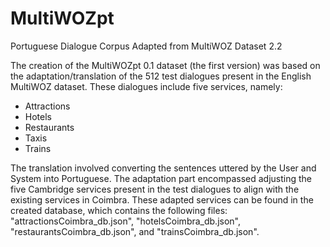 # MultiWOZpt
Portuguese Dialogue Corpus Adapted from MultiWOZ Dataset 2.2

The creation of the MultiWOZpt 0.1 dataset (the first version) was based on the adaptation/translation of the 512 test dialogues present in the English MultiWOZ dataset. These dialogues include five services, namely:
+ Attractions
+ Hotels
+ Restaurants
+ Taxis
+ Trains
  
The translation involved converting the sentences uttered by the User and System into Portuguese. The adaptation part encompassed adjusting the five Cambridge services present in the test dialogues to align with the existing services in Coimbra. These adapted services can be found in the created database, which contains the following files: "attractionsCoimbra_db.json", "hotelsCoimbra_db.json", "restaurantsCoimbra_db.json", and "trainsCoimbra_db.json".
